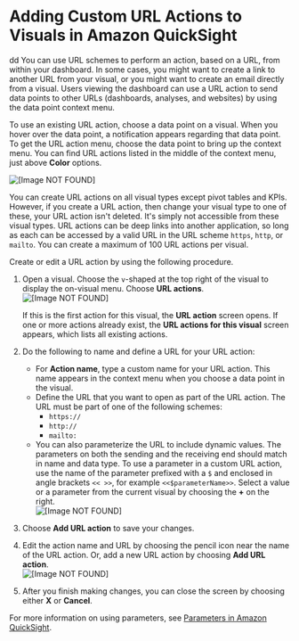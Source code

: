 # Adding Custom URL Actions to Visuals in Amazon QuickSight<a name="custom-url-actions"></a>
dd
You can use URL schemes to perform an action, based on a URL, from within your dashboard\. In some cases, you might want to create a link to another URL from your visual, or you might want to create an email directly from a visual\. Users viewing the dashboard can use a URL action to send data points to other URLs \(dashboards, analyses, and websites\) by using the data point context menu\. 

To use an existing URL action, choose a data point on a visual\. When you hover over the data point, a notification appears regarding that data point\. To get the URL action menu, choose the data point to bring up the context menu\. You can find URL actions listed in the middle of the context menu, just above **Color** options\.

![\[Image NOT FOUND\]](http://docs.aws.amazon.com/quicksight/latest/user/images/url-actions-using-the-context-menu.png)

You can create URL actions on all visual types except pivot tables and KPIs\. However, if you create a URL action, then change your visual type to one of these, your URL action isn't deleted\. It's simply not accessible from these visual types\. URL actions can be deep links into another application, so long as each can be accessed by a valid URL in the URL scheme `https`, `http`, or `mailto`\. You can create a maximum of 100 URL actions per visual\.

Create or edit a URL action by using the following procedure\. 

1. Open a visual\. Choose the `v`\-shaped at the top right of the visual to display the on\-visual menu\. Choose **URL actions**\.  
![\[Image NOT FOUND\]](http://docs.aws.amazon.com/quicksight/latest/user/images/url-action-menu.png)

   If this is the first action for this visual, the **URL action** screen opens\. If one or more actions already exist, the **URL actions for this visual** screen appears, which lists all existing actions\. 

1. Do the following to name and define a URL for your URL action:
   + For **Action name**, type a custom name for your URL action\. This name appears in the context menu when you choose a data point in the visual\.
   + Define the URL that you want to open as part of the URL action\. The URL must be part of one of the following schemes: 
     + `https://`
     + `http://`
     + `mailto:`
   + You can also parameterize the URL to include dynamic values\. The parameters on both the sending and the receiving end should match in name and data type\. To use a parameter in a custom URL action, use the name of the parameter prefixed with a `$` and enclosed in angle brackets `<< >>`, for example `<<$parameterName>>`\. Select a value or a parameter from the current visual by choosing the **\+** on the right\.   
![\[Image NOT FOUND\]](http://docs.aws.amazon.com/quicksight/latest/user/images/url-action-1.png)

1. Choose **Add URL action** to save your changes\. 

1. Edit the action name and URL by choosing the pencil icon near the name of the URL action\. Or, add a new URL action by choosing **Add URL action**\.  
![\[Image NOT FOUND\]](http://docs.aws.amazon.com/quicksight/latest/user/images/url-action-2.png)

1. After you finish making changes, you can close the screen by choosing either **X** or **Cancel**\.

For more information on using parameters, see [Parameters in Amazon QuickSight](parameters-in-quicksight.md)\. 
